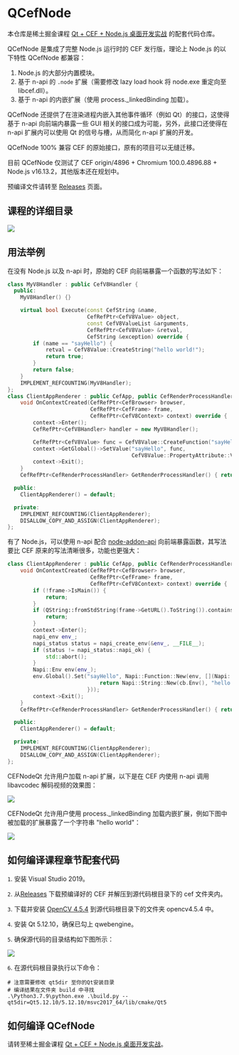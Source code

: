 # QCefNode
本仓库是稀土掘金课程 [
Qt + CEF + Node.js 桌面开发实战](https://juejin.cn/book/7195542456308334630) 的配套代码仓库。

QCefNode 是集成了完整 Node.js 运行时的 CEF 发行版，理论上 Node.js 的以下特性 QCefNode 都兼容：
1. Node.js 的大部分内置模块。
2. 基于 n-api 的 `.node` 扩展（需要修改 lazy load hook 将 node.exe 重定向至 libcef.dll）。
3. 基于 n-api 的内嵌扩展（使用 process._linkedBinding 加载）。

QCefNode 还提供了在渲染进程内嵌入其他事件循环（例如 Qt）的接口，这使得基于 n-api 向前端内暴露一些 GUI 相关的接口成为可能，另外，此接口还使得在 n-api 扩展内可以使用 Qt 的信号与槽，从而简化 n-api 扩展的开发。

QCefNode 100% 兼容 CEF 的原始接口，原有的项目可以无缝迁移。

目前 QCefNode 仅测试了 CEF origin/4896 + Chromium 100.0.4896.88 + Node.js v16.13.2，其他版本还在规划中。

预编译文件请转至 [Releases](https://github.com/kohillyang/qcefnode/releases) 页面。
## 课程的详细目录

![](./resources/contents.png)

## 用法举例
在没有 Node.js 以及 n-api 时，原始的 CEF 向前端暴露一个函数的写法如下：
```cpp
class MyV8Handler : public CefV8Handler {
  public:
    MyV8Handler() {}

    virtual bool Execute(const CefString &name,
                         CefRefPtr<CefV8Value> object,
                         const CefV8ValueList &arguments,
                         CefRefPtr<CefV8Value> &retval,
                         CefString &exception) override {
        if (name == "sayHello") {
            retval = CefV8Value::CreateString("hello world!");
            return true;
        }
        return false;
    }
    IMPLEMENT_REFCOUNTING(MyV8Handler);
};
class ClientAppRenderer : public CefApp, public CefRenderProcessHandler {
    void OnContextCreated(CefRefPtr<CefBrowser> browser,
                          CefRefPtr<CefFrame> frame,
                          CefRefPtr<CefV8Context> context) override {
        context->Enter();
        CefRefPtr<CefV8Handler> handler = new MyV8Handler();

        CefRefPtr<CefV8Value> func = CefV8Value::CreateFunction("sayHello", handler);
        context->GetGlobal()->SetValue("sayHello", func,
                                       CefV8Value::PropertyAttribute::V8_PROPERTY_ATTRIBUTE_NONE);
        context->Exit();
    }
    CefRefPtr<CefRenderProcessHandler> GetRenderProcessHandler() { return this; }

  public:
    ClientAppRenderer() = default;

  private:
    IMPLEMENT_REFCOUNTING(ClientAppRenderer);
    DISALLOW_COPY_AND_ASSIGN(ClientAppRenderer);
};
```

有了 Node.js，可以使用 n-api 配合 [node-addon-api](https://github.com/nodejs/node-addon-api) 向前端暴露函数，其写法要比 CEF 原来的写法清晰很多，功能也更强大：

```cpp
class ClientAppRenderer : public CefApp, public CefRenderProcessHandler {
    void OnContextCreated(CefRefPtr<CefBrowser> browser,
                          CefRefPtr<CefFrame> frame,
                          CefRefPtr<CefV8Context> context) override {
        if (!frame->IsMain()) {
            return;
        }
        if (QString::fromStdString(frame->GetURL().ToString()).contains("devtools")) {
            return;
        }
        context->Enter();
        napi_env env_;
        napi_status status = napi_create_env(&env_, __FILE__);
        if (status != napi_status::napi_ok) {
            std::abort();
        }
        Napi::Env env(env_);
        env.Global().Set("sayHello", Napi::Function::New(env, [](Napi::CallbackInfo &cb) {
                             return Napi::String::New(cb.Env(), "hello world");
                         }));
        context->Exit();
    }
    CefRefPtr<CefRenderProcessHandler> GetRenderProcessHandler() { return this; }

  public:
    ClientAppRenderer() = default;

  private:
    IMPLEMENT_REFCOUNTING(ClientAppRenderer);
    DISALLOW_COPY_AND_ASSIGN(ClientAppRenderer);
};
```

CEFNodeQt 允许用户加载 n-api 扩展，以下是在 CEF 内使用 n-api 调用 libavcodec 解码视频的效果图：

![](./resources/84ccd50c-8e53-4fde-9d46-12e3073e1e61.gif)


CEFNodeQt 允许用户使用 process._linkedBinding 加载内嵌扩展，例如下图中被加载的扩展暴露了一个字符串 "hello world"：

![](./resources/02aebfb9-199c-4a3e-9056-f0015f00c7ef.png)

## 如何编译课程章节配套代码
`1`. 安装 Visual Studio 2019。

`2`. 从[Releases](https://github.com/kohillyang/qcefnode/releases) 下载预编译好的 CEF 并解压到源代码根目录下的 cef 文件夹内。

`3`. 下载并安装 [OpenCV 4.5.4](https://opencv.org/releases/) 到源代码根目录下的文件夹 opencv4.5.4 中。

`4`. 安装 Qt 5.12.10，确保已勾上 qwebengine。

`5`. 确保源代码的目录结构如下图所示：

![](./resources/1.png)

`6`. 在源代码根目录执行以下命令：
```
# 注意需要修改 qt5dir 至你的Qt安装目录
# 编译结果在文件夹 build 中寻找
.\Python3.7.9\python.exe .\build.py --qt5dir=Qt5.12.10/5.12.10/msvc2017_64/lib/cmake/Qt5 
```

## 如何编译 QCefNode
请转至稀土掘金课程 [
Qt + CEF + Node.js 桌面开发实战](https://juejin.cn/book/7195542456308334630)。